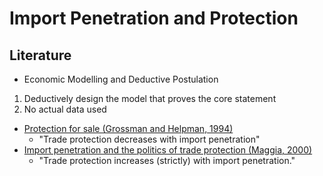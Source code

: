 # Import Penetration and Protection  
## Literature

- Economic Modelling and Deductive Postulation
1. Deductively design the model that proves the core statement
2. No actual data used 
  - [Protection for sale (Grossman and Helpman, 1994)](https://sci-hub.st/https://www.jstor.org/stable/2118033) 
    - "Trade protection decreases with import penetration"
  - [Import penetration and the politics of trade protection (Maggia, 2000)](https://sci-hub.st/https://www.sciencedirect.com/science/article/pii/S002219969900029X)
    - "Trade protection increases (strictly) with import penetration."
